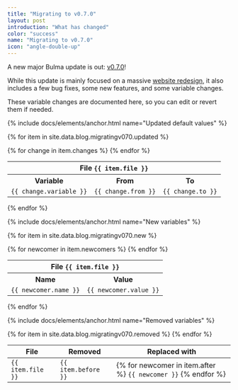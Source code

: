 ```yaml
---
title: "Migrating to v0.7.0"
layout: post
introduction: "What has changed"
color: "success"
name: "Migrating to v0.7.0"
icon: "angle-double-up"
---
```


A new major Bulma update is out: [v0.7.0](#)!

While this update is mainly focused on a massive [website redesign](/2018/04/13/website-redesign/), it also includes a few bug fixes, some new features, and some variable changes.

These variable changes are documented here, so you can edit or revert them if needed.

{% include docs/elements/anchor.html name="Updated default values" %}

{% for item in site.data.blog.migratingv070.updated %}

  <table class="table is-bordered">
    <tbody>
      <tr>
        <th class="is-light" colspan="3">
          File
          <code>{{ item.file }}</code>
        </th>
      </tr>
      <tr>
        <th>Variable</th>
        <th>From</th>
        <th>To</th>
      </tr>
      {% for change in item.changes %}
        <tr>
          <td>
            <code>{{ change.variable }}</code>
          </td>
          <td>
            <code>{{ change.from }}</code>
          </td>
          <td>
            <code>{{ change.to }}</code>
          </td>
        </tr>
      {% endfor %}
    </tbody>
  </table>
{% endfor %}

{% include docs/elements/anchor.html name="New variables" %}

{% for item in site.data.blog.migratingv070.new %}

  <table class="table is-bordered">
    <tbody>
      <tr>
        <th class="is-light" colspan="2">
          File
          <code>{{ item.file }}</code>
        </th>
      </tr>
      <tr>
        <th>Name</th>
        <th>Value</th>
      </tr>
      {% for newcomer in item.newcomers %}
        <tr>
          <td>
            <code>{{ newcomer.name }}</code>
          </td>
          <td>
            <code>{{ newcomer.value }}</code>
          </td>
        </tr>
      {% endfor %}
    </tbody>
  </table>
{% endfor %}

{% include docs/elements/anchor.html name="Removed variables" %}

<table class="table is-bordered">
  <thead>
    <tr>
      <th>File</th>
      <th>Removed</th>
      <th>Replaced with</th>
    </tr>
  </thead>
  <tbody>
    {% for item in site.data.blog.migratingv070.removed %}
      <tr>
        <td>
          <code>{{ item.file }}</code>
        </td>
        <td>
          <code>{{ item.before }}</code>
        </td>
        <td>
          {% for newcomer in item.after %}
            <code>{{ newcomer }}</code>
          {% endfor %}
        </td>
      </tr>
    {% endfor %}
  </tbody>
</table>
